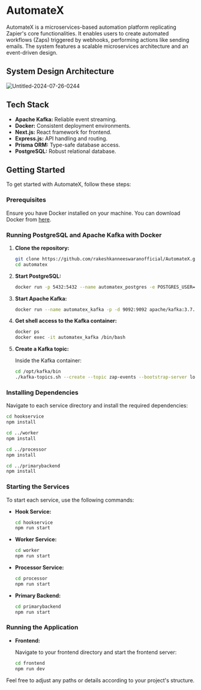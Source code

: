 
# AutomateX

AutomateX is a microservices-based automation platform replicating Zapier's core functionalities. It enables users to create automated workflows (Zaps) triggered by webhooks, performing actions like sending emails. The system features a scalable microservices architecture and an event-driven design.

## System Design Architecture

![Untitled-2024-07-26-0244](https://github.com/user-attachments/assets/e09fcc53-897c-42b8-8fcd-0de3d5755d5f)


## Tech Stack

- **Apache Kafka:** Reliable event streaming.
- **Docker:** Consistent deployment environments.
- **Next.js:** React framework for frontend.
- **Express.js:** API handling and routing.
- **Prisma ORM:** Type-safe database access.
- **PostgreSQL:** Robust relational database.

## Getting Started

To get started with AutomateX, follow these steps:

### Prerequisites

Ensure you have Docker installed on your machine. You can download Docker from [here](https://www.docker.com/products/docker-desktop).

### Running PostgreSQL and Apache Kafka with Docker

1. **Clone the repository:**

   ```bash
   git clone https://github.com/rakeshkanneeswaranofficial/AutomateX.git
   cd automatex
   ```

2. **Start PostgreSQL:**

   ```bash
   docker run -p 5432:5432 --name automatex_postgres -e POSTGRES_USER=automatex -e POSTGRES_PASSWORD=automatex -e POSTGRES_DB=automatex_db postgres:13
   ```

3. **Start Apache Kafka:**

   ```bash
   docker run --name automatex_kafka -p -d 9092:9092 apache/kafka:3.7.1
   ```

4. **Get shell access to the Kafka container:**

   ```bash
   docker ps
   docker exec -it automatex_kafka /bin/bash
   ```

5. **Create a Kafka topic:**

   Inside the Kafka container:

   ```bash
   cd /opt/kafka/bin
   ./kafka-topics.sh --create --topic zap-events --bootstrap-server localhost:9092
   ```

### Installing Dependencies

Navigate to each service directory and install the required dependencies:

```bash
cd hookservice
npm install

cd ../worker
npm install

cd ../processor
npm install

cd ../primarybackend
npm install
```

### Starting the Services

To start each service, use the following commands:

- **Hook Service:**

  ```bash
  cd hookservice
  npm run start
  ```

- **Worker Service:**

  ```bash
  cd worker
  npm run start
  ```

- **Processor Service:**

  ```bash
  cd processor
  npm run start
  ```

- **Primary Backend:**

  ```bash
  cd primarybackend
  npm run start
  ```

### Running the Application

- **Frontend:**

  Navigate to your frontend directory and start the frontend server:

  ```bash
  cd frontend
  npm run dev
  ```

Feel free to adjust any paths or details according to your project's structure.
